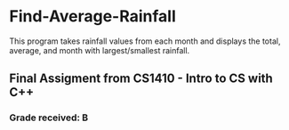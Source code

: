 # Find-Average-Rainfall

This program takes rainfall values from each month and displays the total, average, and month with largest/smallest rainfall.

## Final Assigment from CS1410 - Intro to CS with C++

### Grade received: B
